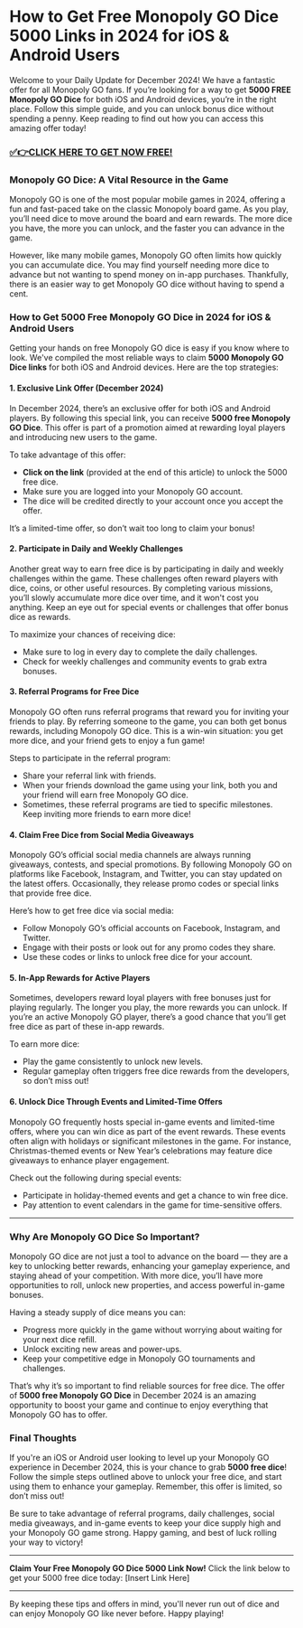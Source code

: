 # How to Get Free Monopoly GO Dice 5000 Links in 2024 for iOS & Android Users

Welcome to your Daily Update for December 2024! We have a fantastic offer for all Monopoly GO fans. If you’re looking for a way to get **5000 FREE Monopoly GO Dice** for both iOS and Android devices, you’re in the right place. Follow this simple guide, and you can unlock bonus dice without spending a penny. Keep reading to find out how you can access this amazing offer today!

### [✅👉CLICK HERE TO GET NOW FREE!](https://shorturl.at/YT89l)

### Monopoly GO Dice: A Vital Resource in the Game

Monopoly GO is one of the most popular mobile games in 2024, offering a fun and fast-paced take on the classic Monopoly board game. As you play, you’ll need dice to move around the board and earn rewards. The more dice you have, the more you can unlock, and the faster you can advance in the game. 

However, like many mobile games, Monopoly GO often limits how quickly you can accumulate dice. You may find yourself needing more dice to advance but not wanting to spend money on in-app purchases. Thankfully, there is an easier way to get Monopoly GO dice without having to spend a cent.

### How to Get 5000 Free Monopoly GO Dice in 2024 for iOS & Android Users

Getting your hands on free Monopoly GO dice is easy if you know where to look. We've compiled the most reliable ways to claim **5000 Monopoly GO Dice links** for both iOS and Android devices. Here are the top strategies:

#### 1. **Exclusive Link Offer (December 2024)**

In December 2024, there’s an exclusive offer for both iOS and Android players. By following this special link, you can receive **5000 free Monopoly GO Dice**. This offer is part of a promotion aimed at rewarding loyal players and introducing new users to the game.

To take advantage of this offer:
- **Click on the link** (provided at the end of this article) to unlock the 5000 free dice. 
- Make sure you are logged into your Monopoly GO account.
- The dice will be credited directly to your account once you accept the offer.

It’s a limited-time offer, so don’t wait too long to claim your bonus!

#### 2. **Participate in Daily and Weekly Challenges**

Another great way to earn free dice is by participating in daily and weekly challenges within the game. These challenges often reward players with dice, coins, or other useful resources. By completing various missions, you’ll slowly accumulate more dice over time, and it won't cost you anything. Keep an eye out for special events or challenges that offer bonus dice as rewards.

To maximize your chances of receiving dice:
- Make sure to log in every day to complete the daily challenges.
- Check for weekly challenges and community events to grab extra bonuses.

#### 3. **Referral Programs for Free Dice**

Monopoly GO often runs referral programs that reward you for inviting your friends to play. By referring someone to the game, you can both get bonus rewards, including Monopoly GO dice. This is a win-win situation: you get more dice, and your friend gets to enjoy a fun game!

Steps to participate in the referral program:
- Share your referral link with friends.
- When your friends download the game using your link, both you and your friend will earn free Monopoly GO dice.
- Sometimes, these referral programs are tied to specific milestones. Keep inviting more friends to earn more dice!

#### 4. **Claim Free Dice from Social Media Giveaways**

Monopoly GO’s official social media channels are always running giveaways, contests, and special promotions. By following Monopoly GO on platforms like Facebook, Instagram, and Twitter, you can stay updated on the latest offers. Occasionally, they release promo codes or special links that provide free dice.

Here’s how to get free dice via social media:
- Follow Monopoly GO’s official accounts on Facebook, Instagram, and Twitter.
- Engage with their posts or look out for any promo codes they share.
- Use these codes or links to unlock free dice for your account.

#### 5. **In-App Rewards for Active Players**

Sometimes, developers reward loyal players with free bonuses just for playing regularly. The longer you play, the more rewards you can unlock. If you’re an active Monopoly GO player, there’s a good chance that you’ll get free dice as part of these in-app rewards.

To earn more dice:
- Play the game consistently to unlock new levels.
- Regular gameplay often triggers free dice rewards from the developers, so don’t miss out!

#### 6. **Unlock Dice Through Events and Limited-Time Offers**

Monopoly GO frequently hosts special in-game events and limited-time offers, where you can win dice as part of the event rewards. These events often align with holidays or significant milestones in the game. For instance, Christmas-themed events or New Year’s celebrations may feature dice giveaways to enhance player engagement.

Check out the following during special events:
- Participate in holiday-themed events and get a chance to win free dice.
- Pay attention to event calendars in the game for time-sensitive offers.

---

### Why Are Monopoly GO Dice So Important?

Monopoly GO dice are not just a tool to advance on the board — they are a key to unlocking better rewards, enhancing your gameplay experience, and staying ahead of your competition. With more dice, you’ll have more opportunities to roll, unlock new properties, and access powerful in-game bonuses.

Having a steady supply of dice means you can:
- Progress more quickly in the game without worrying about waiting for your next dice refill.
- Unlock exciting new areas and power-ups.
- Keep your competitive edge in Monopoly GO tournaments and challenges.

That’s why it’s so important to find reliable sources for free dice. The offer of **5000 free Monopoly GO Dice** in December 2024 is an amazing opportunity to boost your game and continue to enjoy everything that Monopoly GO has to offer.

### Final Thoughts

If you're an iOS or Android user looking to level up your Monopoly GO experience in December 2024, this is your chance to grab **5000 free dice**! Follow the simple steps outlined above to unlock your free dice, and start using them to enhance your gameplay. Remember, this offer is limited, so don’t miss out!

Be sure to take advantage of referral programs, daily challenges, social media giveaways, and in-game events to keep your dice supply high and your Monopoly GO game strong. Happy gaming, and best of luck rolling your way to victory!

---

**Claim Your Free Monopoly GO Dice 5000 Link Now!**
Click the link below to get your 5000 free dice today:
[Insert Link Here]

--- 

By keeping these tips and offers in mind, you'll never run out of dice and can enjoy Monopoly GO like never before. Happy playing!
